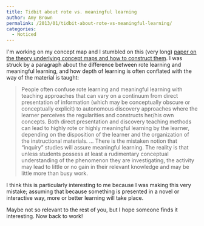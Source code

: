 ```yaml
---
title: Tidbit about rote vs. meaningful learning
author: Amy Brown
permalink: /2013/01/tidbit-about-rote-vs-meaningful-learning/
categories:
  - Noticed
---
```

I'm working on my concept map and I stumbled on this (very long) [paper on the theory underlying concept maps and how to construct them][1]. I was struck by a paragraph about the difference between rote learning and meaningful learning, and how depth of learning is often conflated with the way of the material is taught:

> People often confuse rote learning and meaningful learning with teaching approaches that can vary on a continuum from direct presentation of information (which may be conceptually obscure or conceptually explicit) to autonomous discovery approaches where the learner perceives the regularities and constructs her/his own concepts. Both direct presentation and discovery teaching methods can lead to highly rote or highly meaningful learning by the learner, depending on the disposition of the learner and the organization of the instructional materials. ... There is the mistaken notion that “inquiry” studies will assure meaningful learning. The reality is that unless students possess at least a rudimentary conceptual understanding of the phenomenon they are investigating, the activity may lead to little or no gain in their relevant knowledge and may be little more than busy work.

I think this is particularly interesting to me because I was making this very mistake; assuming that because something is presented in a novel or interactive way, more or better learning will take place.

Maybe not so relevant to the rest of you, but I hope someone finds it interesting. Now back to work!

 [1]: http://cmap.ihmc.us/publications/researchpapers/theorycmaps/theoryunderlyingconceptmaps.htm
